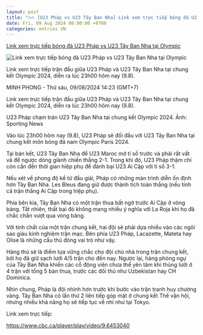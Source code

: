 ```yaml
---
layout: post
title: "🔥🔥 [U23 Pháp vs U23 Tây Ban Nha] Link xem trực tiếp bóng đá U23 Pháp vs U23 Tây Ban Nha tại Olympic"
date: Fri, 09 Aug 2024 08:00:00 +0700
categories: entries VN
---
```

[Link xem trực tiếp bóng đá U23 Pháp vs U23 Tây Ban Nha tại Olympic](https://laodong.vn/bong-da-quoc-te/link-xem-truc-tiep-bong-da-u23-phap-vs-u23-tay-ban-nha-tai-olympic-1378042.ldo)

![Link xem trực tiếp bóng đá U23 Pháp vs U23 Tây Ban Nha tại Olympic](https://media-cdn-v2.laodong.vn/storage/newsportal/2024/8/9/1378042/Phap-Tay-Ban-Nha.jpg?w=800&h=420&crop=auto&scale=both)

Link xem trực tiếp trận đấu giữa U23 Pháp và U23 Tây Ban Nha tại chung kết Olympic 2024, diễn ra lúc 23h00 hôm nay (9.8).

MINH PHONG - Thứ sáu, 09/08/2024 14:23 (GMT+7)

Link xem trực tiếp trận đấu giữa U23 Pháp và U23 Tây Ban Nha tại chung kết Olympic 2024, diễn ra lúc 23h00 hôm nay (9.8).

U23 Pháp chạm trán U23 Tây Ban Nha tại chung kết Olympic 2024. Ảnh: Sporting News

Vào lúc 23h00 hôm nay (9.8), U23 Pháp sẽ đối đầu với U23 Tây Ban Nha tại chung kết môn bóng đá nam Olympic Paris 2024.

Tại bán kết, U23 Tây Ban Nha để U23 Maroc mở tỉ số trước và phải rất vất vả để ngược dòng giành chiến thắng 2-1. Trong khi đó, U23 Pháp thậm chí còn cần đến thời gian hiệp phụ để đánh bại U23 Ai Cập với tỉ số 3-1.

Nếu xét về phong độ kể từ đầu giải, Pháp có những màn trình diễn ổn định hơn Tây Ban Nha. Les Bleus đang giữ được thành tích toàn thắng (nếu tính cả trận thắng Ai Cập trong hiệp phụ).

Phía bên kia, Tây Ban Nha có một trận thua bất ngờ trước Ai Cập ở vòng bảng. Tất nhiên, thất bại đó không mang nhiều ý nghĩa với La Roja khi họ đã chắc chắn vượt qua vòng bảng.

Với tính chất của một trận chung kết, hai đội sẽ phải dựa nhiều vào các ngôi sao giàu kinh nghiệm trận mạc. Bên phía U23 Pháp, Lacazette, Mateta hay Olise là những cầu thủ đóng vai trò như vậy.

Hàng thủ sẽ là điểm tựa vững chắc cho đội chủ nhà trong trận chung kết, bởi họ đã giữ sạch lưới 4/5 trận cho đến nay. Ngược lại, hàng phòng ngự của Tây Ban Nha khiến các cổ động viên chưa thể yên tâm khi thủng lưới ở 4 trận với tổng 5 bàn thua, trước các đối thủ như Uzbekistan hay CH Dominica.

Nhìn chung, Pháp là đội nhỉnh hơn trước khi bước vào trận tranh huy chương vàng. Tây Ban Nha có lần thứ 2 liên tiếp góp mặt ở chung kết Thế vận hội, nhưng nhiều khả năng họ sẽ tiếp tục về nhì như tại Tokyo.

Link xem trực tiếp:

https://www.cbc.ca/player/play/video/9.6453040

